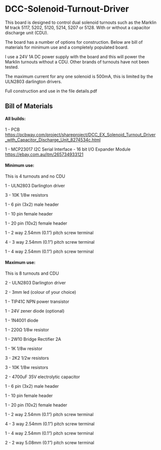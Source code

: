 # DCC-Solenoid-Turnout-Driver

This board is designed to control dual solenoid turnouts such as the Marklin M track 5117, 5202, 5120, 5214,
5207 or 5128. With or without a capacitor discharge unit (CDU).

The board has a number of options for construction. Below are bill of materials for minimum use and a
completely populated board.

I use a 24V 1A DC power supply with the board and this will power the Marklin turnouts without a CDU.
Other brands of turnouts have not been tested.

The maximum current for any one solenoid is 500mA, this is limited by the ULN2803 darlington drivers.

Full construction and use in the file details.pdf



## Bill of Materials

#### All builds:

1 - PCB
https://pcbway.com/project/shareproject/DCC_EX_Solenoid_Turnout_Driver_with_Capacitor_Discharge_Unit_8274534c.html

1 - MCP23017 I2C Serial Interface - 16 bit I/O Expander Module
https://ebay.com.au/itm/265734933121

#### Minimum use:

This is 4 turnouts and no CDU

1 - ULN2803 Darlington driver

3 - 10K 1/8w resistors

1 - 6 pin (3x2) male header

1 - 10 pin female header

1 - 20 pin (10x2) female header

1 - 2 way 2.54mm (0.1”) pitch screw terminal

4 - 3 way 2.54mm (0.1”) pitch screw terminal

1 - 4 way 2.54mm (0.1”) pitch screw terminal


#### Maximum use:

This is 8 turnouts and CDU

2 - ULN2803 Darlington driver

2 - 3mm led (colour of your choice)

1 - TIP41C NPN power transistor

1 - 24V zener diode (optional)

1 - 1N4001 diode

1 - 220Ω 1/8w resistor

1 - 2W10 Bridge Rectifier 2A

1 - 1K 1/8w resistor

3 - 2K2 1/2w resistors

3 - 10K 1/8w resistors

2 - 4700uF 35V electrolytic capacitor

1 - 6 pin (3x2) male header

1 - 10 pin female header

1 - 20 pin (10x2) female header

1 - 2 way 2.54mm (0.1”) pitch screw terminal

4 - 3 way 2.54mm (0.1”) pitch screw terminal

1 - 4 way 2.54mm (0.1”) pitch screw terminal

2 - 2 way 5.08mm (0.1”) pitch screw terminal


